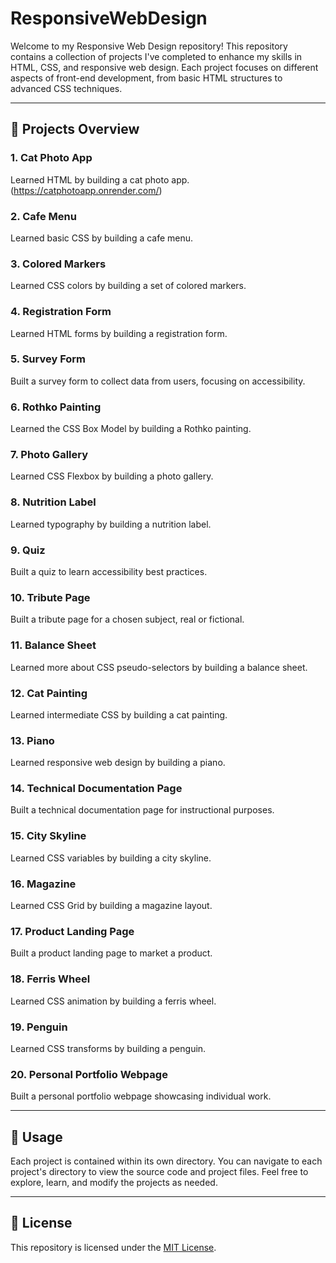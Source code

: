 # ResponsiveWebDesign

Welcome to my Responsive Web Design repository! This repository contains a collection of projects I've completed to enhance my skills in HTML, CSS, and responsive web design. Each project focuses on different aspects of front-end development, from basic HTML structures to advanced CSS techniques.

---

## 🚀 Projects Overview

### 1. Cat Photo App
Learned HTML by building a cat photo app.
(https://catphotoapp.onrender.com/)

### 2. Cafe Menu
Learned basic CSS by building a cafe menu.

### 3. Colored Markers
Learned CSS colors by building a set of colored markers.

### 4. Registration Form
Learned HTML forms by building a registration form.

### 5. Survey Form
Built a survey form to collect data from users, focusing on accessibility.

### 6. Rothko Painting
Learned the CSS Box Model by building a Rothko painting.

### 7. Photo Gallery
Learned CSS Flexbox by building a photo gallery.

### 8. Nutrition Label
Learned typography by building a nutrition label.

### 9. Quiz
Built a quiz to learn accessibility best practices.

### 10. Tribute Page
Built a tribute page for a chosen subject, real or fictional.

### 11. Balance Sheet
Learned more about CSS pseudo-selectors by building a balance sheet.

### 12. Cat Painting
Learned intermediate CSS by building a cat painting.

### 13. Piano
Learned responsive web design by building a piano.

### 14. Technical Documentation Page
Built a technical documentation page for instructional purposes.

### 15. City Skyline
Learned CSS variables by building a city skyline.

### 16. Magazine
Learned CSS Grid by building a magazine layout.

### 17. Product Landing Page
Built a product landing page to market a product.

### 18. Ferris Wheel
Learned CSS animation by building a ferris wheel.

### 19. Penguin
Learned CSS transforms by building a penguin.

### 20. Personal Portfolio Webpage
Built a personal portfolio webpage showcasing individual work.

---

## 📂 Usage

Each project is contained within its own directory. You can navigate to each project's directory to view the source code and project files. Feel free to explore, learn, and modify the projects as needed.

---

## 📝 License

This repository is licensed under the [MIT License](LICENSE).
